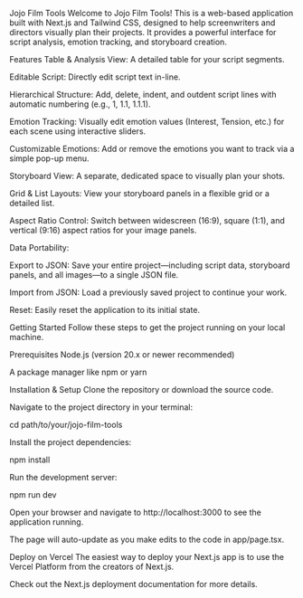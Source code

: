 Jojo Film Tools
Welcome to Jojo Film Tools! This is a web-based application built with Next.js and Tailwind CSS, designed to help screenwriters and directors visually plan their projects. It provides a powerful interface for script analysis, emotion tracking, and storyboard creation.

Features
Table & Analysis View: A detailed table for your script segments.

Editable Script: Directly edit script text in-line.

Hierarchical Structure: Add, delete, indent, and outdent script lines with automatic numbering (e.g., 1, 1.1, 1.1.1).

Emotion Tracking: Visually edit emotion values (Interest, Tension, etc.) for each scene using interactive sliders.

Customizable Emotions: Add or remove the emotions you want to track via a simple pop-up menu.

Storyboard View: A separate, dedicated space to visually plan your shots.

Grid & List Layouts: View your storyboard panels in a flexible grid or a detailed list.

Aspect Ratio Control: Switch between widescreen (16:9), square (1:1), and vertical (9:16) aspect ratios for your image panels.

Data Portability:

Export to JSON: Save your entire project—including script data, storyboard panels, and all images—to a single JSON file.

Import from JSON: Load a previously saved project to continue your work.

Reset: Easily reset the application to its initial state.

Getting Started
Follow these steps to get the project running on your local machine.

Prerequisites
Node.js (version 20.x or newer recommended)

A package manager like npm or yarn

Installation & Setup
Clone the repository or download the source code.

Navigate to the project directory in your terminal:

cd path/to/your/jojo-film-tools

Install the project dependencies:

npm install

Run the development server:

npm run dev

Open your browser and navigate to http://localhost:3000 to see the application running.

The page will auto-update as you make edits to the code in app/page.tsx.

Deploy on Vercel
The easiest way to deploy your Next.js app is to use the Vercel Platform from the creators of Next.js.

Check out the Next.js deployment documentation for more details.